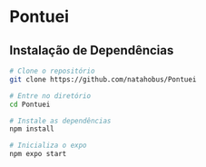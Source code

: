 # Pontuei

## Instalação de Dependências

```bash
# Clone o repositório
git clone https://github.com/natahobus/Pontuei

# Entre no diretório
cd Pontuei

# Instale as dependências
npm install
```
```bash
# Inicializa o expo
npm expo start
```



